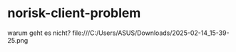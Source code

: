 # norisk-client-problem
warum geht es nicht? file:///C:/Users/ASUS/Downloads/2025-02-14_15-39-25.png
